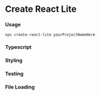 # Create React Lite

### Usage

```
npx create-react-lite yourProjectNameHere
```

### Typescript

### Styling

### Testing

### File Loading
